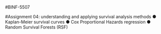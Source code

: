 #BINF-5507

#Assignment 04: understanding and applying survival analysis methods
● Kaplan-Meier survival curves
● Cox Proportional Hazards regression
● Random Survival Forests (RSF)
